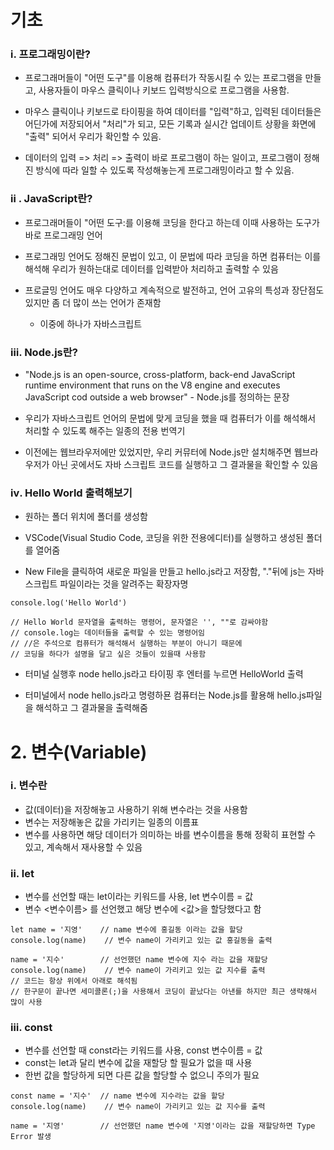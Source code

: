 # 기초
### ⅰ. 프로그래밍이란?
- 프로그래머들이 "어떤 도구"를 이용해 컴퓨터가 작동시킬 수 있는 프로그램을 만들고, 사용자들이 마우스 클릭이나 키보드 입력방식으로 프로그램을 사용함.

- 마우스 클릭이나 키보드로 타이핑을 하여 데이터를 "입력"하고, 입력된 데이터들은 어딘가에 저장되어서 "처리"가 되고, 모든 기록과 실시간 업데이트 상황을 화면에 "출력" 되어서 우리가 확인할 수 있음.

- 데이터의 입력 => 처리 => 출력이 바로 프로그램이 하는 일이고, 프로그램이 정해진 방식에 따라 일할 수 있도록 작성해놓는게 프로그래밍이라고 할 수 있음.


### ⅱ . JavaScript란?
- 프로그래머들이 "어떤 도구:를 이용해 코딩을 한다고 하는데 이때 사용하는 도구가 바로 프로그래밍 언어

- 프로그래밍 언어도 정해진 문법이 있고, 이 문법에 따라 코딩을 하면 컴퓨터는 이를 해석해 우리가 원하는대로 데이터를 입력받아 처리하고 출력할 수 있음

- 프로글밍 언어도 매우 다양하고 계속적으로 발전하고, 언어 고유의 특성과 장단점도 있지만 좀 더 많이 쓰는 언어가 존재함

  - 이중에 하나가 자바스크립트
### ⅲ. Node.js란?
- "Node.js is an open-source, cross-platform, back-end JavaScript runtime environment that runs on the V8 engine and executes JavaScript cod outside a web browser" - Node.js를 정의하는 문장

- 우리가 자바스크립트 언어의 문법에 맞게 코딩을 했을 때 컴퓨터가 이를 해석해서 처리할 수 있도록 해주는 일종의 전용 번역기

- 이전에는 웹브라우저에만 있었지만, 우리 커뮤터에 Node.js만 설치해주면 웹브라우저가 아닌 곳에서도 자바 스크립트 코드를 실행하고 그 결과물을 확인할 수 있음

### ⅳ. Hello World 출력해보기
- 원하는 폴더 위치에 폴더를 생성함 

- VSCode(Visual Studio Code, 코딩을 위한 전용에디터)를 실행하고 생성된 폴더를 열어줌 

- New File을 클릭하여 새로운 파일을 만들고 hello.js라고 저장함, "."뒤에 js는 자바스크립트 파일이라는 것을 알려주는 확장자명

```
console.log('Hello World')

// Hello World 문자열을 출력하는 명령어, 문자열은 '', ""로 감싸야함
// console.log는 데이터들을 출력할 수 있는 명령어임
// //은 주석으로 컴퓨터가 해석해서 실행하는 부분이 아니기 때문에 
// 코딩을 하다가 설명을 달고 싶은 것들이 있을때 사용함
```

- 터미널 실행후 node hello.js라고 타이핑 후 엔터를 누르면 HelloWorld 출력

- 터미널에서 node hello.js라고 명령하묜 컴퓨터는 Node.js를 활용해 hello.js파일을 해석하고 그 결과물을 출력해줌
# 2. 변수(Variable)
### ⅰ.  변수란
- 값(데이터)을 저장해놓고 사용하기 위해 변수라는 것을 사용함
- 변수는 저장해놓은 값을 가리키는 일종의 이름표
- 변수를 사용하면 해당 데이터가 의미하는 바를 변수이름을 통해 정확히 표현할 수 있고, 계속해서 재사용할 수 있음
### ⅱ. let
- 변수를 선언할 때는 let이라는 키워드를 사용, let 변수이름 = 값
- 변수 <변수이름> 를 선언했고 해당 변수에 <값>을 할당했다고 함
```
let name = '지영'    // name 변수에 홍길동 이라는 값을 할당
console.log(name)    // 변수 name이 가리키고 있는 값 홍길동을 출력

name = '지수'        // 선언했던 name 변수에 지수 라는 값을 재할당
console.log(name)    // 변수 name이 가리키고 있는 값 지수를 출력
// 코드는 항상 위에서 아래로 해석됨
// 한구문이 끝나면 세미콜론(;)을 사용해서 코딩이 끝났다는 아낸를 하지만 최근 생략해서 많이 사용
```

### ⅲ. const
- 변수를 선언할 때 const라는 키워드를 사용, const 변수이름 = 값
- const는 let과 달리 변수에 값을 재할당 할 필요가 없을 때 사용
- 한번 값을 할당하게 되면 다른 값을 할당할 수 없으니 주의가 필요
```
const name = '지수'  // name 변수에 지수라는 값을 할당
console.log(name)    // 변수 name이 가리키고 있는 값 지수를 출력

name = '지영'        // 선언했던 name 변수에 '지영'이라는 값을 재할당하면 Type Error 발생
```